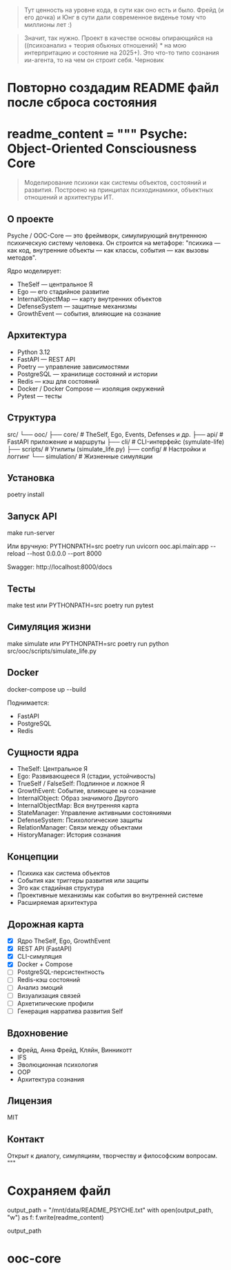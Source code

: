 > Тут ценность на уровне кода, в сути как оно есть и было. Фрейд (и его дочка) и Юнг в сути дали современное виденье тому что миллионы лет :)

> Значит, так нужно. Проект в качестве основы опирающийся на ((психоанализ + теория обькных отношений) * на мою интерпритацию и состояние на 2025+). Это что-то типо сознания ии-агента, то на чем он строит себя.
> Черновик


# Повторно создадим README файл после сброса состояния
readme_content = """
Psyche: Object-Oriented Consciousness Core
==========================================

> Моделирование психики как системы объектов, состояний и развития.
> Построено на принципах психодинамики, объектных отношений и архитектуры ИТ.

О проекте
---------

Psyche / OOC-Core — это фреймворк, симулирующий внутреннюю психическую систему человека.
Он строится на метафоре: "психика — как код, внутренние объекты — как классы, события — как вызовы методов".

Ядро моделирует:
- TheSelf — центральное Я
- Ego — его стадийное развитие
- InternalObjectMap — карту внутренних объектов
- DefenseSystem — защитные механизмы
- GrowthEvent — события, влияющие на сознание

Архитектура
-----------
- Python 3.12
- FastAPI — REST API
- Poetry — управление зависимостями
- PostgreSQL — хранилище состояний и истории
- Redis — кэш для состояний
- Docker / Docker Compose — изоляция окружений
- Pytest — тесты

Структура
---------
src/
 └── ooc/
      ├── core/         # TheSelf, Ego, Events, Defenses и др.
      ├── api/          # FastAPI приложение и маршруты
      ├── cli/          # CLI-интерфейс (symulate-life)
      ├── scripts/      # Утилиты (simulate_life.py)
      ├── config/       # Настройки и логгинг
      └── simulation/   # Жизненные симуляции

Установка
---------
poetry install

Запуск API
----------
make run-server

Или вручную:
PYTHONPATH=src poetry run uvicorn ooc.api.main:app --reload --host 0.0.0.0 --port 8000

Swagger: http://localhost:8000/docs

Тесты
-----
make test
или
PYTHONPATH=src poetry run pytest

Симуляция жизни
---------------
make simulate
или
PYTHONPATH=src poetry run python src/ooc/scripts/simulate_life.py

Docker
------
docker-compose up --build

Поднимается:
- FastAPI
- PostgreSQL
- Redis

Сущности ядра
-------------
- TheSelf: Центральное Я
- Ego: Развивающееся Я (стадии, устойчивость)
- TrueSelf / FalseSelf: Подлинное и ложное Я
- GrowthEvent: Событие, влияющее на сознание
- InternalObject: Образ значимого Другого
- InternalObjectMap: Вся внутренняя карта
- StateManager: Управление активными состояниями
- DefenseSystem: Психологические защиты
- RelationManager: Связи между объектами
- HistoryManager: История сознания

Концепции
---------
- Психика как система объектов
- События как триггеры развития или защиты
- Эго как стадийная структура
- Проективные механизмы как события во внутренней системе
- Расширяемая архитектура

Дорожная карта
--------------
- [x] Ядро TheSelf, Ego, GrowthEvent
- [x] REST API (FastAPI)
- [x] CLI-симуляция
- [x] Docker + Compose
- [ ] PostgreSQL-персистентность
- [ ] Redis-кэш состояний
- [ ] Анализ эмоций
- [ ] Визуализация связей
- [ ] Архетипические профили
- [ ] Генерация нарратива развития Self

Вдохновение
-----------
- Фрейд, Анна Фрейд, Кляйн, Винникотт
- IFS
- Эволюционная психология
- OOP
- Архитектура сознания

Лицензия
--------
MIT

Контакт
-------
Открыт к диалогу, симуляциям, творчеству и философским вопросам.
"""

# Сохраняем файл
output_path = "/mnt/data/README_PSYCHE.txt"
with open(output_path, "w") as f:
    f.write(readme_content)

output_path
# ooc-core
